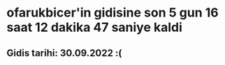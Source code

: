 # ofarukbicer'in gidisine son 5 gun 16 saat 12 dakika 47 saniye kaldi

## Gidis tarihi: 30.09.2022 :(